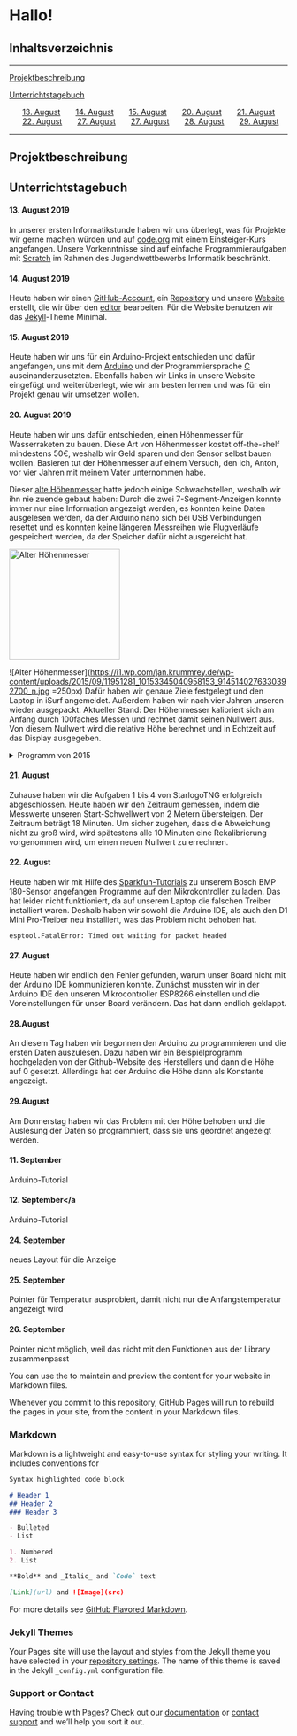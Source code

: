 # Hallo!
## Inhaltsverzeichnis
***

[Projektbeschreibung](#1)

[Unterrichtstagebuch](#2)

&nbsp;&nbsp;&nbsp;&nbsp;&nbsp;&nbsp;[13. August](#3)
&nbsp;&nbsp;&nbsp;&nbsp;&nbsp;&nbsp;[14. August](#4)
&nbsp;&nbsp;&nbsp;&nbsp;&nbsp;&nbsp;[15. August](#5)
&nbsp;&nbsp;&nbsp;&nbsp;&nbsp;&nbsp;[20. August](#6)
&nbsp;&nbsp;&nbsp;&nbsp;&nbsp;&nbsp;[21. August](#6)
&nbsp;&nbsp;&nbsp;&nbsp;&nbsp;&nbsp;[22. August](#7)
&nbsp;&nbsp;&nbsp;&nbsp;&nbsp;&nbsp;[27. August](#8)
&nbsp;&nbsp;&nbsp;&nbsp;&nbsp;&nbsp;[27. August](#9)
&nbsp;&nbsp;&nbsp;&nbsp;&nbsp;&nbsp;[28. August](#10)
&nbsp;&nbsp;&nbsp;&nbsp;&nbsp;&nbsp;[29. August](#11)

***

## Projektbeschreibung<a name="1"></a>

## Unterrichtstagebuch <a name="2"></a>

#### 13. August 2019<a name="3"></a>
In unserer ersten Informatikstunde haben wir uns überlegt, was für Projekte wir gerne machen würden und auf [code.org](https://code.org/) mit einem Einsteiger-Kurs angefangen.
Unsere Vorkenntnisse sind auf einfache Programmieraufgaben mit [Scratch](https://de.wikipedia.org/wiki/Scratch_(Programmiersprache)) im Rahmen des Jugendwettbewerbs Informatik beschränkt.

#### 14. August 2019<a name="4"></a>
Heute haben wir einen [GitHub-Account](https://github.com/JantonDeluxe), ein [Repository](https://github.com/JantonDeluxe/luft-waffle) und unsere [Website](https://jantondeluxe.github.io/luft-waffle/) erstellt, die wir über den [editor](https://github.com/JantonDeluxe/luft-waffle/edit/master/README.md) bearbeiten.
Für die Website benutzen wir das [Jekyll](https://jekyllrb.com/)-Theme Minimal.

#### 15. August 2019<a name="5"></a>
Heute haben wir uns für ein Arduino-Projekt entschieden und dafür angefangen, uns mit dem [Arduino](https://arduino.cc) und der Programmiersprache [C](https://de.wikipedia.org/wiki/C_(Programmiersprache)) auseinanderzusetzten. Ebenfalls haben wir Links in unsere Website eingefügt und weiterüberlegt, wie wir am besten lernen und was für ein Projekt genau wir umsetzen wollen.

#### 20. August 2019<a name="6"></a>
Heute haben wir uns dafür entschieden, einen Höhenmesser für Wasserraketen zu bauen. Diese Art von Höhenmesser kostet off-the-shelf mindestens 50€, weshalb wir Geld sparen und den Sensor selbst bauen wollen. Basieren tut der Höhenmesser auf einem Versuch, den ich, Anton, vor vier Jahren mit meinem Vater unternommen habe. 

Dieser [alte Höhenmesser](http://jan.krummrey.de/2015/09/13/hoehenmesser-fur-unsere-wasserrakete/) hatte jedoch einige Schwachstellen, weshalb wir ihn nie zuende gebaut haben: Durch die zwei 7-Segment-Anzeigen konnte immer nur eine Information angezeigt werden, es konnten keine Daten ausgelesen werden, da der Arduino nano sich bei USB Verbindungen resettet und es konnten keine längeren Messreihen wie Flugverläufe gespeichert werden, da der Speicher dafür nicht ausgereicht hat.

<img src="https://user-images.githubusercontent.com/11951281_10153345040958153_9145140276330392700_n.jpg" alt="Alter Höhenmesser" width="200"/>

![Alter Höhenmesser](https://i1.wp.com/jan.krummrey.de/wp-content/uploads/2015/09/11951281_10153345040958153_9145140276330392700_n.jpg =250px)
Dafür haben wir genaue Ziele festgelegt und den Laptop in iSurf angemeldet. Außerdem haben wir nach vier Jahren unseren  wieder ausgepackt. 
Aktueller Stand: Der Höhenmesser kalibriert sich am Anfang durch 100faches Messen und rechnet damit seinen Nullwert aus. Von diesem Nullwert wird die relative Höhe berechnet und in Echtzeit auf das Display ausgegeben.

<details>
 <summary>Programm von 2015</summary>
 
```

*/

// Your sketch must #include this library, and the Wire library.
// (Wire is a standard library included with Arduino.):

#include <SFE_BMP180.h>
#include <Wire.h>
#include <SSD1306Ascii.h>
#include <SSD1306AsciiWire.h>

// You will need to create an SFE_BMP180 object, here called "pressure":
SFE_BMP180 pressure;

// OLED Display Objekt
// 0X3C+SA0 - 0x3C or 0x3D
#define I2C_ADDRESS 0x3C
#define OPTIMIZE_I2C   1
SSD1306AsciiWire oled;

double baseline; // baseline pressure
double highest;
double lowest;
double T;
double noise = 8.0;

void setup()
{
  Wire.begin();
  oled.begin(&Adafruit128x64, I2C_ADDRESS);
  oled.set400kHz();
  oled.setFont(font5x7);
  oled.clear();

  // Initialize the sensor (it is important to get calibration values stored on the device).
  oled.set2X();
  oled.println("REBOOT");
  oled.set1X();

  // Initialize the sensor (it is important to get calibration values stored on the device).

  if (pressure.begin())
    oled.println("BMP180 gefunden");
  else
  {
    // Oops, something went wrong, this is usually a connection problem,
    // see the comments at the top of this sketch for the proper connections.

    oled.println("BMP180 fehlt!");
    while (1); // Pause forever.
  }

  char status;
  // Get the baseline pressure:
  // and temperature

  baseline = getPressure();
  status = pressure.startTemperature();
  delay(status);

  status = pressure.getTemperature(T);
  if (status != 0)
  {
    oled.clear();
    oled.print(baseline);
    oled.print(" mb");

    oled.print("    ");
    oled.print(T);
    oled.println(" C");

    oled.setCursor(0, 3);
    oled.print("Hoehe:");
    oled.setCursor(0, 5);
    oled.print("Max:");

    oled.setCursor(0, 7);
    oled.print("13:19:42   06.05.2017");

  }
}

void loop()
{
  double a, P;

  // Get a new pressure reading:

  P = getPressure();

  // Show the relative altitude difference between
  // the new reading and the baseline reading:

  a = pressure.altitude(P, baseline);

  if (a < lowest) lowest = a;

  if (a > highest) highest = a;

  
  oled.set2X();
  oled.setCursor(40, 2);
  if (a >= 0.0) oled.print(" "); // add a space for positive numbers
  oled.print(a);
  oled.print("m");

  oled.setCursor(40, 4);
   if (highest >= 0.0) oled.print(" "); // add a space for positive numbers
  oled.print(highest);
  oled.print("m");

/*  oled.set1X();
  oled.print("Min: ");
  oled.println(lowest);
*/
 
  //  delay(500);
}


double getPressure()
{
  char status;
  double T, P, p0, a;

  // You must first get a temperature measurement to perform a pressure reading.

  // Start a temperature measurement:
  // If request is successful, the number of ms to wait is returned.
  // If request is unsuccessful, 0 is returned.

  status = pressure.startTemperature();
  if (status != 0)
  {
    // Wait for the measurement to complete:

    delay(status);

    // Retrieve the completed temperature measurement:
    // Note that the measurement is stored in the variable T.
    // Use '&T' to provide the address of T to the function.
    // Function returns 1 if successful, 0 if failure.

    status = pressure.getTemperature(T);
    if (status != 0)
    {
      // Start a pressure measurement:
      // The parameter is the oversampling setting, from 0 to 3 (highest res, longest wait).
      // If request is successful, the number of ms to wait is returned.
      // If request is unsuccessful, 0 is returned.

      status = pressure.startPressure(3);
      if (status != 0)
      {
        // Wait for the measurement to complete:
        delay(status);

        // Retrieve the completed pressure measurement:
        // Note that the measurement is stored in the variable P.
        // Use '&P' to provide the address of P.
        // Note also that the function requires the previous temperature measurement (T).
        // (If temperature is stable, you can do one temperature measurement for a number of pressure measurements.)
        // Function returns 1 if successful, 0 if failure.

        status = pressure.getPressure(P, T);
        if (status != 0)
        {
          return (P);
        }
        else oled.println("error retrieving pressure measurement\n");
      }
      else oled.println("error starting pressure measurement\n");
    }
    else oled.println("error retrieving temperature measurement\n");
  }
  else oled.println("error starting temperature measurement\n");
}

```
 </details>
 

#### 21. August<a name="7"></a>
Zuhause haben wir die Aufgaben 1 bis 4 von StarlogoTNG erfolgreich abgeschlossen.
Heute haben wir den Zeitraum gemessen, indem die Messwerte unseren Start-Schwellwert von 2 Metern übersteigen. Der Zeitraum beträgt 18 Minuten. Um sicher zugehen, dass die Abweichung nicht zu groß wird, wird spätestens alle 10 Minuten eine Rekalibrierung vorgenommen wird, um einen neuen Nullwert zu errechnen.

#### 22. August<a name="8"></a>
Heute haben wir mit Hilfe des [Sparkfun-Tutorials](https://learn.sparkfun.com/tutorials/bmp180-barometric-pressure-sensor-hookup-/all) zu unserem Bosch BMP 180-Sensor angefangen Programme auf den Mikrokontroller zu laden.
Das hat leider nicht funktioniert, da auf unserem Laptop die falschen Treiber installiert waren. Deshalb haben wir sowohl die Arduino IDE, als auch den D1 Mini Pro-Treiber neu installiert, was das Problem nicht behoben 
hat.

```
esptool.FatalError: Timed out waiting for packet headed

```


#### 27. August<a name="9"></a>
Heute haben wir endlich den Fehler gefunden, warum unser Board nicht mit der Arduino IDE kommunizieren konnte. Zunächst mussten wir in der Arduino IDE den unseren Mikrocontroller ESP8266 einstellen und die Voreinstellungen für unser Board verändern. Das hat dann endlich geklappt.

#### 28.August<a name="10"></a>
An diesem Tag haben wir begonnen den Arduino zu programmieren und die ersten Daten auszulesen. Dazu haben wir ein Beispielprogramm hochgeladen von der Github-Website des Herstellers und dann die Höhe auf 0 gesetzt. Allerdings hat der Arduino die Höhe dann als Konstante angezeigt.

#### 29.August<a name="11"></a>
Am Donnerstag haben wir das Problem mit der Höhe behoben und die Auslesung der Daten so programmiert, dass sie uns geordnet angezeigt werden.

#### 11. September<a name="12"></a>
Arduino-Tutorial

#### 12. September<a name="13"></a
 Arduino-Tutorial

#### 24. September<a name="14"></a>
neues Layout für die Anzeige

#### 25. September<a name="15"></a>
Pointer für Temperatur ausprobiert, damit nicht nur die Anfangstemperatur angezeigt wird

#### 26. September<a name="16"></a>
Pointer nicht möglich, weil das nicht mit den Funktionen aus der Library zusammenpasst

You can use the  to maintain and preview the content for your website in Markdown files.

Whenever you commit to this repository, GitHub Pages will run  to rebuild the pages in your site, from the content in your Markdown files.

### Markdown

Markdown is a lightweight and easy-to-use syntax for styling your writing. It includes conventions for

```markdown
Syntax highlighted code block

# Header 1
## Header 2
### Header 3

- Bulleted
- List

1. Numbered
2. List

**Bold** and _Italic_ and `Code` text

[Link](url) and ![Image](src)
```

For more details see [GitHub Flavored Markdown](https://guides.github.com/features/mastering-markdown/).

### Jekyll Themes

Your Pages site will use the layout and styles from the Jekyll theme you have selected in your [repository settings](https://github.com/JantonDeluxe/luft-waffle/settings). The name of this theme is saved in the Jekyll `_config.yml` configuration file.

### Support or Contact

Having trouble with Pages? Check out our [documentation](https://help.github.com/categories/github-pages-basics/) or [contact support](https://github.com/contact) and we’ll help you sort it out.
